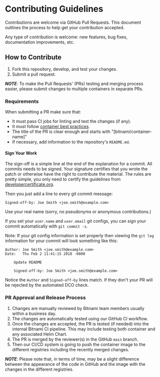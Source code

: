 # Contributing Guidelines

Contributions are welcome via GitHub Pull Requests. This document outlines the process to help get your contribution accepted.

Any type of contribution is welcome: new features, bug fixes, documentation improvements, etc.

## How to Contribute

1. Fork this repository, develop, and test your changes.
2. Submit a pull request.

***NOTE***: To make the Pull Requests' (PRs) testing and merging process easier, please submit changes to multiple containers in separate PRs.

### Requirements

When submitting a PR make sure that:

- It must pass CI jobs for linting and test the changes (if any).
- It must follow [container best practices](https://engineering.bitnami.com/articles/best-practices-writing-a-dockerfile.html).
- The title of the PR is clear enough and starts with "[bitnami/container-name]"
- If necessary, add information to the repository's `README.md`.

#### Sign Your Work

The sign-off is a simple line at the end of the explanation for a commit. All commits needs to be signed. Your signature certifies that you wrote the patch or otherwise have the right to contribute the material. The rules are pretty simple, you only need to certify the guidelines from [developercertificate.org](https://developercertificate.org/).

Then you just add a line to every git commit message:

```text
Signed-off-by: Joe Smith <joe.smith@example.com>
```

Use your real name (sorry, no pseudonyms or anonymous contributions.)

If you set your `user.name` and `user.email` git configs, you can sign your commit automatically with `git commit -s`.

Note: If your git config information is set properly then viewing the `git log` information for your commit will look something like this:

```text
Author: Joe Smith <joe.smith@example.com>
Date:   Thu Feb 2 11:41:15 2018 -0800

    Update README

    Signed-off-by: Joe Smith <joe.smith@example.com>
```

Notice the `Author` and `Signed-off-by` lines match. If they don't your PR will be rejected by the automated DCO check.

### PR Approval and Release Process

1. Changes are manually reviewed by Bitnami team members usually within a business day.
2. The changes are automatically tested using our GitHub CI workflow.
3. Once the changes are accepted, the PR is tested (if needed) into the internal Bitnami CI pipeline. This may include testing both container and any associated Helm Chart.
4. The PR is merged by the reviewer(s) in the GitHub `main` branch.
5. Then our CI/CD system is going to push the container image to the different registries including the recently merged changes.

***NOTE***: Please note that, in terms of time, may be a slight difference between the appearance of the code in GitHub and the image with the changes in the different registries.
